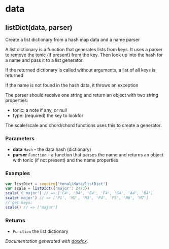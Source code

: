 # data 




## listDict(data, parser) 

Create a list dictionary from a hash map data and a name parser

A list dictionary is a function that generates lists from keys. It uses
a parser to remove the tonic (if present) from the key. Then look up
into the hash for a name and pass it to a list generator.

If the returned dictionary is called without arguments, a list of all keys
is returned

If the name is not found in the hash data, it throws an exception

The parser should receive one string and return an object with two string
properties:
- tonic: a note if any, or null
- type: (required) the key to lookfor

The scale/scale and chord/chord functions uses this to create a generator.


### Parameters

- **data** `Hash`   - the data hash (dictionary)
- **parser** `Function`   - a function that parses the name and returns an object with tonic (if not present) and the name properties




### Examples

```javascript
var listDict = require('tonal/data/listDict')
var scale = listDict({'major': 2773})
scale('C major') // => ['C4', 'D4', 'E4', 'F4', 'G4', 'A4', 'B4']
scale('major') // => ['P1', 'M2', 'M3', 'P4', 'P5', 'M6', 'M7']
// get keys:
scale() // => ['major']
```


### Returns


- `Function`   the list dictionary




*Documentation generated with [doxdox](https://github.com/neogeek/doxdox).*
